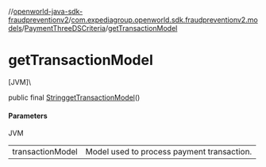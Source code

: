 //[openworld-java-sdk-fraudpreventionv2](../../../index.md)/[com.expediagroup.openworld.sdk.fraudpreventionv2.models](../index.md)/[PaymentThreeDSCriteria](index.md)/[getTransactionModel](get-transaction-model.md)

# getTransactionModel

[JVM]\

public final [String](https://docs.oracle.com/javase/8/docs/api/java/lang/String.html)[getTransactionModel](get-transaction-model.md)()

#### Parameters

JVM

| | |
|---|---|
| transactionModel | Model used to process payment transaction. |
